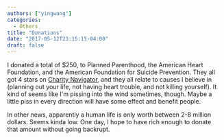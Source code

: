 ```yaml
---
authors: ["yingwang"]
categories:
  - Others
title: "Donations"
date: "2017-05-12T23:15:15-04:00"
draft: false
---
```


I donated a total of $250, to Planned Parenthood, the American Heart Foundation, and the American Foundation for Suicide Prevention. They all got 4 stars on [Charity Navigator](https://www.charitynavigator.org/), and they all relate to causes I believe in (planning out your life, not having heart trouble, and not killing yourself). It kind of seems like I'm pissing into the wind sometimes, though. Maybe a little piss in every direction will have some effect and benefit people.

In other news, apparently a human life is only worth between 2-8 million dollars. Seems kinda low. One day, I hope to have rich enough to donate that amount without going backrupt.

